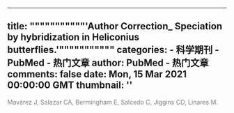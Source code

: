 
---
title: """""""""""'Author Correction_ Speciation by hybridization in Heliconius butterflies.'"""""""""""
categories: 
    - 科学期刊
    - PubMed - 热门文章
author: PubMed - 热门文章
comments: false
date: Mon, 15 Mar 2021 00:00:00 GMT
thumbnail: ''
---

<div>   
<div id="author-content">
                      <span style="color: grey">Mavárez J, Salazar CA, Bermingham E, Salcedo C, Jiggins CD, Linares M.</span>
                    </div>
                      
</div>
            